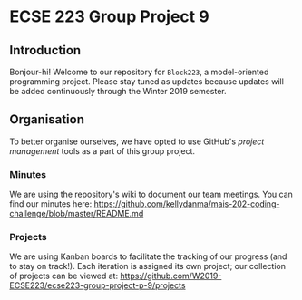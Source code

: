 # ECSE 223 Group Project 9

## Introduction

Bonjour-hi! Welcome to our repository for ```Block223```, a model-oriented programming project. Please stay tuned as updates because updates will be added continuously through the Winter 2019 semester. 

## Organisation

To better organise ourselves, we have opted to use GitHub's *project management* tools as a part of this group project. 

### Minutes

We are using the repository's wiki to document our team meetings. You can find our minutes here: https://github.com/kellydanma/mais-202-coding-challenge/blob/master/README.md

### Projects

We are using Kanban boards to facilitate the tracking of our progress (and to stay on track!). Each iteration is assigned its own project; our collection of projects can be viewed at: https://github.com/W2019-ECSE223/ecse223-group-project-p-9/projects
